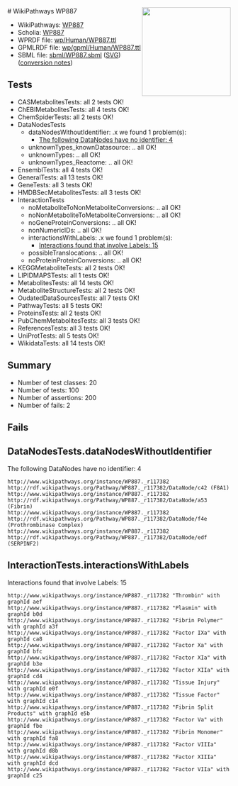 <img style="float: right; width: 200px" src="../logo.png" />
# WikiPathways WP887

* WikiPathways: [WP887](https://identifiers.org/wikipathways:WP887)
* Scholia: [WP887](https://scholia.toolforge.org/wikipathways/WP887)
* WPRDF file: [wp/Human/WP887.ttl](../wp/Human/WP887.ttl)
* GPMLRDF file: [wp/gpml/Human/WP887.ttl](../wp/gpml/Human/WP887.ttl)
* SBML file: [sbml/WP887.sbml](../sbml/WP887.sbml) ([SVG](../sbml/WP887.svg)) ([conversion notes](../sbml/WP887.txt))

## Tests
* CASMetabolitesTests: all 2 tests OK!
* ChEBIMetabolitesTests: all 4 tests OK!
* ChemSpiderTests: all 2 tests OK!
* DataNodesTests
    * dataNodesWithoutIdentifier: .x we found 1 problem(s):
        * [The following DataNodes have no identifier: 4](#d2d32fa3)
    * unknownTypes_knownDatasource: .. all OK!
    * unknownTypes: .. all OK!
    * unknownTypes_Reactome: .. all OK!
* EnsemblTests: all 4 tests OK!
* GeneralTests: all 13 tests OK!
* GeneTests: all 3 tests OK!
* HMDBSecMetabolitesTests: all 3 tests OK!
* InteractionTests
    * noMetaboliteToNonMetaboliteConversions: .. all OK!
    * noNonMetaboliteToMetaboliteConversions: .. all OK!
    * noGeneProteinConversions: .. all OK!
    * nonNumericIDs: .. all OK!
    * interactionsWithLabels: .x we found 1 problem(s):
        * [Interactions found that involve Labels: 15](#fe97a8bd)
    * possibleTranslocations: .. all OK!
    * noProteinProteinConversions: .. all OK!
* KEGGMetaboliteTests: all 2 tests OK!
* LIPIDMAPSTests: all 1 tests OK!
* MetabolitesTests: all 14 tests OK!
* MetaboliteStructureTests: all 2 tests OK!
* OudatedDataSourcesTests: all 7 tests OK!
* PathwayTests: all 5 tests OK!
* ProteinsTests: all 2 tests OK!
* PubChemMetabolitesTests: all 3 tests OK!
* ReferencesTests: all 3 tests OK!
* UniProtTests: all 5 tests OK!
* WikidataTests: all 14 tests OK!


## Summary

* Number of test classes: 20
* Number of tests: 100
* Number of assertions: 200
* Number of fails: 2

## Fails

<a name="d2d32fa3" />

## DataNodesTests.dataNodesWithoutIdentifier

The following DataNodes have no identifier: 4
```
http://www.wikipathways.org/instance/WP887._r117382 http://rdf.wikipathways.org/Pathway/WP887._r117382/DataNode/c42 (F8A1)
http://www.wikipathways.org/instance/WP887._r117382 http://rdf.wikipathways.org/Pathway/WP887._r117382/DataNode/a53 (Fibrin)
http://www.wikipathways.org/instance/WP887._r117382 http://rdf.wikipathways.org/Pathway/WP887._r117382/DataNode/f4e (Prothrombinase Complex)
http://www.wikipathways.org/instance/WP887._r117382 http://rdf.wikipathways.org/Pathway/WP887._r117382/DataNode/edf (SERPINF2)
```

<a name="fe97a8bd" />

## InteractionTests.interactionsWithLabels

Interactions found that involve Labels: 15
```
http://www.wikipathways.org/instance/WP887._r117382 "Thrombin" with graphId aef
http://www.wikipathways.org/instance/WP887._r117382 "Plasmin" with graphId b0d
http://www.wikipathways.org/instance/WP887._r117382 "Fibrin Polymer" with graphId a3f
http://www.wikipathways.org/instance/WP887._r117382 "Factor IXa" with graphId ca8
http://www.wikipathways.org/instance/WP887._r117382 "Factor Xa" with graphId bfc
http://www.wikipathways.org/instance/WP887._r117382 "Factor XIa" with graphId b3e
http://www.wikipathways.org/instance/WP887._r117382 "Factor XIIa" with graphId cd4
http://www.wikipathways.org/instance/WP887._r117382 "Tissue Injury" with graphId e0f
http://www.wikipathways.org/instance/WP887._r117382 "Tissue Factor" with graphId c14
http://www.wikipathways.org/instance/WP887._r117382 "Fibrin Split Products" with graphId e5b
http://www.wikipathways.org/instance/WP887._r117382 "Factor Va" with graphId fbe
http://www.wikipathways.org/instance/WP887._r117382 "Fibrin Monomer" with graphId fa8
http://www.wikipathways.org/instance/WP887._r117382 "Factor VIIIa" with graphId d8b
http://www.wikipathways.org/instance/WP887._r117382 "Factor XIIIa" with graphId dcd
http://www.wikipathways.org/instance/WP887._r117382 "Factor VIIa" with graphId c25
```

